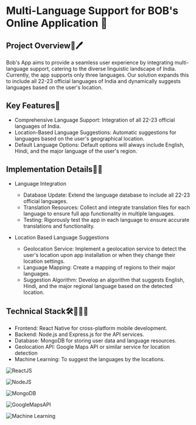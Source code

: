 
# Multi-Language Support for BOB's Online Application 📱



## Project Overview📁🖊

Bob's App aims to provide a seamless user experience by integrating multi-language support, catering to the diverse linguistic landscape of India. Currently, the app supports only three languages. Our solution expands this to include all 22-23 official languages of India and dynamically suggests languages based on the user's location.
## Key Features🔑

* Comprehensive Language Support: Integration of all 22-23 official languages of India.
* Location-Based Language Suggestions: Automatic suggestions for languages based on the user's geographical location.
* Default Language Options: Default options will always include English, Hindi, and the major language of the user's region.
## Implementation Details📝🌐

* Language Integration
    * Database Update: Extend the language database to include all 22-23 official languages.
    * Translation Resources: Collect and integrate translation files for each language to ensure full app functionality in multiple languages.
    * Testing: Rigorously test the app in each language to ensure accurate translations and functionality. 

* Location Based Language Suggestions

    * Geolocation Service: Implement a geolocation service to detect the user's location upon app installation or when they change their location settings.
    * Language Mapping: Create a mapping of regions to their major languages.
    * Suggestion Algorithm: Develop an algorithm that suggests English, Hindi, and the major regional language based on the detected location.
## Technical Stack🛠️👩🏻‍💻

* Frontend: React Native for cross-platform mobile development.
* Backend: Node.js and Express.js for the API services.
* Database: MongoDB for storing user data and language resources.
* Geolocation API: Google Maps API or similar service for location detection
* Machine Learning: To suggest the languages by the locations.

![ReactJS](https://miro.medium.com/v2/resize:fit:100/1*zXu2vsYPZ5mqF0tOB7kupA.png)

![NodeJS](https://tse4.mm.bing.net/th?id=OIP.S61fB84442UBmmr-PbSY6QHaIj&pid=Api&P=0&h=100)

![MongoDB](https://tse3.mm.bing.net/th?id=OIP.YNUiOvssfWB7eLnpWwhsOAHaHa&pid=Api&P=0&h=100)

![GoogleMapsAPI](https://tse1.mm.bing.net/th?id=OIP.u_zebCtjfanXBoFtxEuo4QHaE8&pid=Api&P=0&h=100)

![Machine Learning](https://tse1.mm.bing.net/th?id=OIP.NWx1F4mO2ayGorNHlt6H_gAAAA&pid=Api&P=0&h=100)

